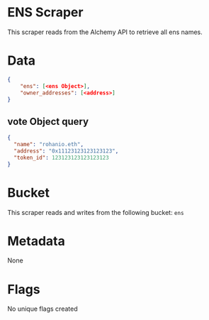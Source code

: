 # ENS Scraper

This scraper reads from the Alchemy API to retrieve all ens names.

# Data

```json
{
    "ens": [<ens Object>],
    "owner_addresses": [<address>]
}
```

## vote Object query

```json
{
  "name": "rohanio.eth",
  "address": "0x11123123123123123",
  "token_id": 123123123123123123
}
```

# Bucket

This scraper reads and writes from the following bucket: `ens`

# Metadata

None

# Flags

No unique flags created
